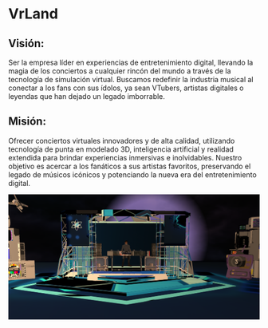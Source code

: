 # **VrLand**

## **Visión:**

Ser la empresa líder en experiencias de entretenimiento digital, llevando la magia de los conciertos a cualquier rincón del mundo a través de la tecnología de simulación virtual. Buscamos redefinir la industria musical al conectar a los fans con sus ídolos, ya sean VTubers, artistas digitales o leyendas que han dejado un legado imborrable.

## **Misión:**

Ofrecer conciertos virtuales innovadores y de alta calidad, utilizando tecnología de punta en modelado 3D, inteligencia artificial y realidad extendida para brindar experiencias inmersivas e inolvidables. Nuestro objetivo es acercar a los fanáticos a sus artistas favoritos, preservando el legado de músicos icónicos y potenciando la nueva era del entretenimiento digital.

![Ejemplo de concierto.](example.png)
